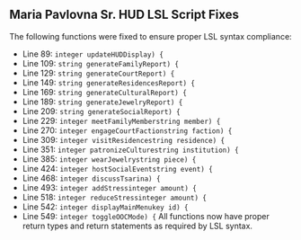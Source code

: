 ## Maria Pavlovna Sr. HUD LSL Script Fixes

The following functions were fixed to ensure proper LSL syntax compliance:
- Line 89: `integer updateHUDDisplay) {`
- Line 109: `string generateFamilyReport) {`
- Line 129: `string generateCourtReport) {`
- Line 149: `string generateResidencesReport) {`
- Line 169: `string generateCulturalReport) {`
- Line 189: `string generateJewelryReport) {`
- Line 209: `string generateSocialReport) {`
- Line 229: `integer meetFamilyMemberstring member) {`
- Line 270: `integer engageCourtFactionstring faction) {`
- Line 309: `integer visitResidencestring residence) {`
- Line 351: `integer patronizeCulturestring institution) {`
- Line 385: `integer wearJewelrystring piece) {`
- Line 424: `integer hostSocialEventstring event) {`
- Line 468: `integer discussTsarina) {`
- Line 493: `integer addStressinteger amount) {`
- Line 518: `integer reduceStressinteger amount) {`
- Line 542: `integer displayMainMenukey id) {`
- Line 549: `integer toggleOOCMode) {`
All functions now have proper return types and return statements as required by LSL syntax.
